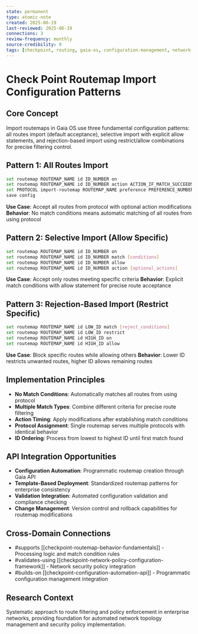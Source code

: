 ```yaml
---
state: permanent
type: atomic-note
created: 2025-06-19
last-reviewed: 2025-06-19
connections: 3
review-frequency: monthly
source-credibility: 9
tags: [checkpoint, routing, gaia-os, configuration-management, network-policy]
---
```


# Check Point Routemap Import Configuration Patterns

## Core Concept

Import routemaps in Gaia OS use three fundamental configuration patterns: all routes import (default acceptance), selective import with explicit allow statements, and rejection-based import using restrict/allow combinations for precise filtering control.

## Pattern 1: All Routes Import
```bash
set routemap ROUTEMAP_NAME id ID_NUMBER on
set routemap ROUTEMAP_NAME id ID_NUMBER action ACTION_IF_MATCH_SUCCEEDS
set PROTOCOL import-routemap ROUTEMAP_NAME preference PREFERENCE_NUMBER on
save config
```

**Use Case**: Accept all routes from protocol with optional action modifications
**Behavior**: No match conditions means automatic matching of all routes from using protocol

## Pattern 2: Selective Import (Allow Specific)
```bash
set routemap ROUTEMAP_NAME id ID_NUMBER on
set routemap ROUTEMAP_NAME id ID_NUMBER match [conditions]
set routemap ROUTEMAP_NAME id ID_NUMBER allow
set routemap ROUTEMAP_NAME id ID_NUMBER action [optional_actions]
```

**Use Case**: Accept only routes meeting specific criteria
**Behavior**: Explicit match conditions with allow statement for precise route acceptance

## Pattern 3: Rejection-Based Import (Restrict Specific)
```bash
set routemap ROUTEMAP_NAME id LOW_ID match [reject_conditions]
set routemap ROUTEMAP_NAME id LOW_ID restrict
set routemap ROUTEMAP_NAME id HIGH_ID on
set routemap ROUTEMAP_NAME id HIGH_ID allow
```

**Use Case**: Block specific routes while allowing others
**Behavior**: Lower ID restricts unwanted routes, higher ID allows remaining routes

## Implementation Principles

- **No Match Conditions**: Automatically matches all routes from using protocol
- **Multiple Match Types**: Combine different criteria for precise route filtering
- **Action Timing**: Apply modifications after establishing match conditions
- **Protocol Assignment**: Single routemap serves multiple protocols with identical behavior
- **ID Ordering**: Process from lowest to highest ID until first match found

## API Integration Opportunities

- **Configuration Automation**: Programmatic routemap creation through Gaia API
- **Template-Based Deployment**: Standardized routemap patterns for enterprise consistency
- **Validation Integration**: Automated configuration validation and compliance checking
- **Change Management**: Version control and rollback capabilities for routemap modifications

## Cross-Domain Connections

- #supports [[checkpoint-routemap-behavior-fundamentals]] - Processing logic and match condition rules
- #validates-using [[checkpoint-network-policy-configuration-framework]] - Network security policy integration
- #builds-on [[checkpoint-configuration-automation-api]] - Programmatic configuration management integration

## Research Context

Systematic approach to route filtering and policy enforcement in enterprise networks, providing foundation for automated network topology management and security policy implementation.